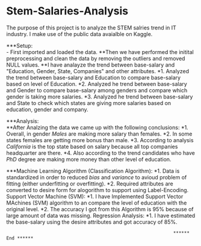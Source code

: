 # Stem-Salaries-Analysis

The purpose of this project is to analyze the STEM salries trend in IT industry. I make use of the public data avaialble on Kaggle.

***Setup:     
           - First imported and loaded the data.
           **Then we have performed the initital preprocessing and clean the data by removing the outliers and removed NULL values.
           **I have analayze the trend between base-salary and "Education, Gender, State, Companies" and other attributes.
                *1. Analyzed the trend between base-salary and Education to compare base-salary based on level of Education.
                *2. Analyzed he trend between base-salary and Gender to compare base-salary among genders and compare which gender is taking more salaries.
                *3. Analyzed he trend between base-salary and State to check which states are giving more salaries based on education, gender and company.
          
***Analysis:  
            **After Analzing the data we came up with the following conclusions:
                 *1. Overall, in gender *Males* are making more salary than females.
                 *2. In some states females are getting more bonus than male.
                 *3. According to analysis *California* is the top state based on salary because all top companies headquarter are there.
                 *4. Also according to the trend candidates who have *PhD* degree are making more money than other level of education.
                 
***Machine Learning Algorithm (Classification Algorithm):
                 *1. Data is standardized in order to reduced *bias* and *variance* to avioud problem of fitting (either underfitting or overfitting).
                 *2. Required attributes are converted to desire form for alogorithm to support using Label-Encoding.
             Support Vector Machine (SVM):
                 *1. I have Implemented Support Vector MAchines (SVM) algorithm to an compare the level of education with the original level.
                 *2. The accuracy I got from this Algorithm is 95% because of large amount of data was missing.
             Regression Analysis:
                 *1. I have estimated the base-salary using the desire attributes and got accuracy of 85%.
             
             
                                                                  ****** End ******
